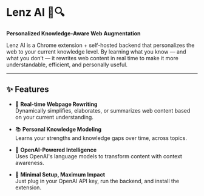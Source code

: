 # Lenz AI 🧠🔍

**Personalized Knowledge-Aware Web Augmentation**

Lenz AI is a Chrome extension + self-hosted backend that personalizes the web to your current knowledge level. By learning what you know — and what you don’t — it rewrites web content in real time to make it more understandable, efficient, and personally useful.

---

## ✨ Features

- 🔄 **Real-time Webpage Rewriting**  
  Dynamically simplifies, elaborates, or summarizes web content based on your current understanding.

- 📚 **Personal Knowledge Modeling**  
  Learns your strengths and knowledge gaps over time, across topics.

- 🧠 **OpenAI-Powered Intelligence**  
  Uses OpenAI's language models to transform content with context awareness.

- 🧩 **Minimal Setup, Maximum Impact**  
  Just plug in your OpenAI API key, run the backend, and install the extension.
